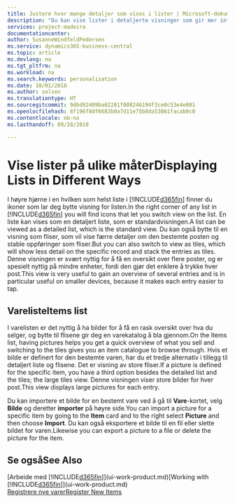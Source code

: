 ```yaml
---
title: Justere hvor mange detaljer som vises i lister | Microsoft-dokumentasjon
description: "Du kan vise lister i detaljerte visninger som gir mer informasjon, eller som fliser som det går raskt å se gjennom."
services: project-madeira
documentationcenter: 
author: SusanneWindfeldPedersen
ms.service: dynamics365-business-central
ms.topic: article
ms.devlang: na
ms.tgt_pltfrm: na
ms.workload: na
ms.search.keywords: personalization
ms.date: 10/01/2018
ms.author: solsen
ms.translationtype: HT
ms.sourcegitcommit: 9dbd92409ba02281f008246194f3ce0c53e4e001
ms.openlocfilehash: 8f196f8df6683b0a7d11e75b8da53861facab0c0
ms.contentlocale: nb-no
ms.lasthandoff: 09/28/2018

---
```

# <a name="displaying-lists-in-different-ways"></a><span data-ttu-id="8365b-103">Vise lister på ulike måter</span><span class="sxs-lookup"><span data-stu-id="8365b-103">Displaying Lists in Different Ways</span></span>
<span data-ttu-id="8365b-104">I høyre hjørne i en hvilken som helst liste i [!INCLUDE[d365fin](includes/d365fin_md.md)] finner du ikoner som lar deg bytte visning for listen.</span><span class="sxs-lookup"><span data-stu-id="8365b-104">In the right corner of any list in [!INCLUDE[d365fin](includes/d365fin_md.md)] you will find icons that let you switch view on the list.</span></span> <span data-ttu-id="8365b-105">En liste kan vises som en detaljert liste, som er standardvisningen.</span><span class="sxs-lookup"><span data-stu-id="8365b-105">A list can be viewed as a detailed list, which is the standard view.</span></span> <span data-ttu-id="8365b-106">Du kan også bytte til en visning som fliser, som vil vise færre detaljer om den bestemte posten og stable oppføringer som fliser.</span><span class="sxs-lookup"><span data-stu-id="8365b-106">But you can also switch to view as tiles, which will show less detail on the specific record and stack the entries as tiles.</span></span> <span data-ttu-id="8365b-107">Denne visningen er svært nyttig for å få en oversikt over flere poster, og er spesielt nyttig på mindre enheter, fordi den gjør det enklere å trykke hver post.</span><span class="sxs-lookup"><span data-stu-id="8365b-107">This view is very useful to gain an overview of several entries and is in particular useful on smaller devices, because it makes each entry easier to tap.</span></span>

## <a name="items-list"></a><span data-ttu-id="8365b-108">Vareliste</span><span class="sxs-lookup"><span data-stu-id="8365b-108">Items list</span></span>
<span data-ttu-id="8365b-109">I varelisten er det nyttig å ha bilder for å få en rask oversikt over hva du selger, og bytte til flisene gir deg en varekatalog å bla gjennom.</span><span class="sxs-lookup"><span data-stu-id="8365b-109">On the Items list, having pictures helps you get a quick overview of what you sell and switching to the tiles gives you an item catalogue to browse through.</span></span> <span data-ttu-id="8365b-110">Hvis et bilde er definert for den bestemte varen, har du et tredje alternativ i tillegg til detaljert liste og flisene. Det er visning av store fliser.</span><span class="sxs-lookup"><span data-stu-id="8365b-110">If a picture is defined for the specific item, you have a third option besides the detailed list and the tiles; the large tiles view.</span></span> <span data-ttu-id="8365b-111">Denne visningen viser store bilder for hver post.</span><span class="sxs-lookup"><span data-stu-id="8365b-111">This view displays large pictures for each entry.</span></span>

<span data-ttu-id="8365b-112">Du kan importere et bilde for en bestemt vare ved å gå til **Vare**-kortet, velg **Bilde** og deretter **importer** på høyre side.</span><span class="sxs-lookup"><span data-stu-id="8365b-112">You can import a picture for a specific item by going to the **Item** card and to the right select **Picture** and then choose **Import**.</span></span> <span data-ttu-id="8365b-113">Du kan også eksportere et bilde til en fil eller slette bildet for varen.</span><span class="sxs-lookup"><span data-stu-id="8365b-113">Likewise you can export a picture to a file or delete the picture for the item.</span></span>  

## <a name="see-also"></a><span data-ttu-id="8365b-114">Se også</span><span class="sxs-lookup"><span data-stu-id="8365b-114">See Also</span></span>
<span data-ttu-id="8365b-115">[Arbeide med [!INCLUDE[d365fin](includes/d365fin_md.md)]](ui-work-product.md)</span><span class="sxs-lookup"><span data-stu-id="8365b-115">[Working with [!INCLUDE[d365fin](includes/d365fin_md.md)]](ui-work-product.md)</span></span>  
[<span data-ttu-id="8365b-116">Registrere nye varer</span><span class="sxs-lookup"><span data-stu-id="8365b-116">Register New Items</span></span>](inventory-how-register-new-items.md)  

